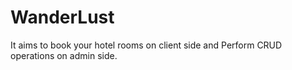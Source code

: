 # WanderLust
It aims to book your hotel rooms on client side and Perform CRUD operations on admin side.
